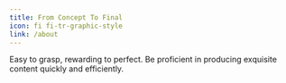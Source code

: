```yaml
---
title: From Concept To Final
icon: fi fi-tr-graphic-style
link: /about
---
```


Easy to grasp, rewarding to perfect. Be proficient in producing exquisite content quickly and efficiently.
